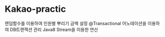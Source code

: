 # Kakao-practic

랜덤함수를 이용하여 인원별 뿌리기 금액 설정
@Transactional 어노테이션을 이용하여 DB트랜젝션 관리
Java8 Stream을 이용한 연산
